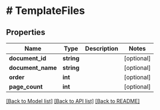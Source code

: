 # # TemplateFiles

## Properties

Name | Type | Description | Notes
------------ | ------------- | ------------- | -------------
**document_id** | **string** |  | [optional]
**document_name** | **string** |  | [optional]
**order** | **int** |  | [optional]
**page_count** | **int** |  | [optional]

[[Back to Model list]](../../README.md#models) [[Back to API list]](../../README.md#endpoints) [[Back to README]](../../README.md)
